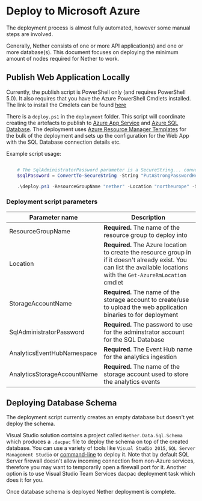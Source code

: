 # Deploy to Microsoft Azure

The deployment process is almost fully automated, however some manual steps are involved.

Generally, Nether consists of one or more API application(s) and one or more database(s). This document focuses on deploying the minimum amount of nodes required for Nether to work.

## Publish Web Application Locally

Currently, the publish script is PowerShell only (and requires PowerShell 5.0).
It also requires that you have the Azure PowerShell Cmdlets installed. The link to install the Cmdlets can be found [here](https://azure.microsoft.com/en-us/downloads/)

There is a `deploy.ps1` in the `deployment` folder. This script will coordinate creating the artefacts to publish to [Azure App Service](https://azure.microsoft.com/en-us/services/app-service/web/) and [Azure SQL Database](https://azure.microsoft.com/en-us/services/sql-database/). The deployment uses [Azure Resource Manager Templates](https://docs.microsoft.com/en-us/azure/azure-resource-manager/resource-group-overview) for the bulk of the deployment and sets up the configuration for the Web App with the SQL Database connection details etc.


Example script usage:

```powershell

    # The SqlAdministratorPassword parameter is a SecureString... convert the password here
    $sqlPassword = ConvertTo-SecureString -String "PutAStrongPasswordHere;-)" -AsPlainText -Force

    .\deploy.ps1 -ResourceGroupName "nether" -Location "northeurope" -StorageAccountName "netherstorage" -SqlAdministratorPassword $sqlPassword

```

### Deployment script parameters

Parameter name | Description
---------------|------------
ResourceGroupName | **Required.** The name of the resource group to deploy into
Location | **Required.** The Azure location to create the resource group in if it doesn't already exist. You can list the available locations with the `Get-AzureRmLocation` cmdlet
StorageAccountName | **Required.** The name of the storage account to create/use to upload the web application binaries to for deployment
SqlAdministratorPassword | **Required.** The password to use for the adminstrator account for the SQL Database
AnalyticsEventHubNamespace |  **Required.** The Event Hub name for the analytics ingestion
AnalyticsStorageAccountName |  **Required.** The name of the storage account used to store the analytics events


## Deploying Database Schema

The deployment script currently creates an empty database but doesn't yet deploy the schema.

Visual Studio solution contains a project called `Nether.Data.Sql.Schema` which produces a `.dacpac` file to deploy the schema on top of the created database. You can use a variety of tools like `Visual Studio 2015`, `SQL Server Management Studio` or [command-line](https://msdn.microsoft.com/en-us/library/hh550080(v=vs.103).aspx) to deploy it. Note that by default SQL Server firewall doesn't allow incoming connection from non-Azure services, therefore you may want to temporarily open a firewall port for it. Another option is to use Visual Studio Team Services dacpac deployment task which does it for you.

Once database schema is deployed Nether deployment is complete.
